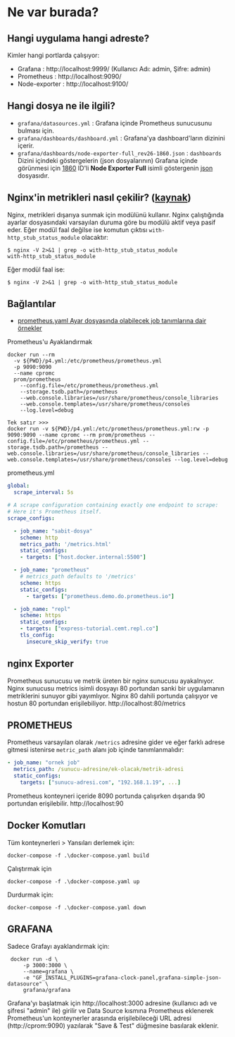 # Ne var burada?

## Hangi uygulama hangi adreste?
Kimler hangi portlarda çalışıyor:
- Grafana : http://localhost:9999/ (Kullanıcı Adı: admin, Şifre: admin)
- Prometheus : http://localhost:9090/
- Node-exporter : http://localhost:9100/

## Hangi dosya ne ile ilgili?
- `grafana/datasources.yml` : Grafana içinde Prometheus sunucusunu bulması için.
- `grafana/dashboards/dashboard.yml` : Grafana'ya dashboard'ların dizinini içerir.
- `grafana/dashboards/node-exporter-full_rev26-1860.json` : `dashboards` Dizini içindeki göstergelerin (json dosyalarının) Grafana içinde görünmesi için [1860](https://grafana.com/grafana/dashboards/1860) ID'li **Node Exporter Full** isimli göstergenin [json](https://grafana.com/api/dashboards/1860/revisions/26/download) dosyasıdır.

## Nginx'in metrikleri nasıl çekilir? ([kaynak](https://www.tecmint.com/enable-nginx-status-page/))
Nginx, metrikleri dışarıya sunmak için   modülünü kullanır. Nginx çalıştığında ayarlar dosyasındaki varsayılan duruma göre bu modülü aktif veya pasif eder. 
Eğer modül faal değilse ise komutun çıktısı `with-http_stub_status_module` olacaktır:
```shell
$ nginx -V 2>&1 | grep -o with-http_stub_status_module
with-http_stub_status_module
```

Eğer modül faal ise:
```shell
$ nginx -V 2>&1 | grep -o with-http_stub_status_module

```


## Bağlantılar
- [prometheus.yaml Ayar dosyasında olabilecek job tanımlarına dair örnekler](https://github.com/prometheus/prometheus/blob/0a8d28ea932ed18e000c2f091200a46d2b62bac4/config/testdata/conf.good.yml)

Prometheus'u Ayaklandırmak

```shell
docker run --rm 
  -v ${PWD}/p4.yml:/etc/prometheus/prometheus.yml
  -p 9090:9090
  --name cpromc
  prom/prometheus 
    --config.file=/etc/prometheus/prometheus.yml 
    --storage.tsdb.path=/prometheus 
    --web.console.libraries=/usr/share/prometheus/console_libraries 
    --web.console.templates=/usr/share/prometheus/consoles 
    --log.level=debug

Tek satır >>> 
docker run -v ${PWD}/p4.yml:/etc/prometheus/prometheus.yml:rw -p 9090:9090 --name cpromc --rm prom/prometheus --config.file=/etc/prometheus/prometheus.yml --storage.tsdb.path=/prometheus --web.console.libraries=/usr/share/prometheus/console_libraries --web.console.templates=/usr/share/prometheus/consoles --log.level=debug
```

prometheus.yml
```yaml
global:
  scrape_interval: 5s

# A scrape configuration containing exactly one endpoint to scrape:
# Here it's Prometheus itself.
scrape_configs:

  - job_name: "sabit-dosya"
    scheme: http
    metrics_path: '/metrics.html'
    static_configs:
    - targets: ["host.docker.internal:5500"]

  - job_name: "prometheus"
    # metrics_path defaults to '/metrics'
    scheme: https
    static_configs:
      - targets: ["prometheus.demo.do.prometheus.io"]

  - job_name: "repl"
    scheme: https
    static_configs:
    - targets: ["express-tutorial.cemt.repl.co"]
    tls_config:
      insecure_skip_verify: true
```

## nginx Exporter
Prometheus sunucusu ve metrik üreten bir nginx sunucusu ayakalnıyor.
Nginx sunucusu metrics isimli dosyayı 80 portundan sanki bir uygulamanın metriklerini sunuyor gibi yayımlıyor.
Nginx 80 dahili portunda çalışıyor ve hostun 80 portundan erişilebiliyor.
http://localhost:80/metrics


## PROMETHEUS
Prometheus varsayılan olarak `/metrics` adresine gider ve eğer farklı adrese gitmesi istenirse `metric_path` alanı job içinde tanımlanmalıdır:

```yaml
- job_name: "ornek job"
  metrics_path: /sunucu-adresine/ek-olacak/metrik-adresi
  static_configs:
    targets: ["sunucu-adresi.com", "192.168.1.19", ...]
```

Prometheus konteyneri içeride 8090 portunda çalışırken dışarıda 90 portundan erişilebilir. 
http://localhost:90

## Docker Komutları
Tüm konteynerleri >
Yansıları derlemek için:

```shell
docker-compose -f .\docker-compose.yaml build
```

Çalıştırmak için
```shell
docker-compose -f .\docker-compose.yaml up
```

Durdurmak için:

```shell
docker-compose -f .\docker-compose.yaml down
```
## GRAFANA
Sadece Grafayı ayaklandırmak için:
```shell
 docker run -d \
     -p 3000:3000 \
     --name=grafana \
     -e "GF_INSTALL_PLUGINS=grafana-clock-panel,grafana-simple-json-datasource" \
     grafana/grafana
```

Grafana'yı başlatmak için http://localhost:3000 adresine (kullanıcı adı ve şifresi "admin" ile) girilir ve Data Source kısmına Prometheus eklenerek Prometheus'un konteynerler arasında erişilebileceği URL adresi (http://cprom:9090) yazılarak "Save & Test" düğmesine basılarak eklenir.

